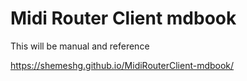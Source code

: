 # Midi Router Client mdbook

This will be manual and reference

<https://shemeshg.github.io/MidiRouterClient-mdbook/>
